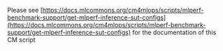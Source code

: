 Please see [https://docs.mlcommons.org/cm4mlops/scripts/mlperf-benchmark-support/get-mlperf-inference-sut-configs](https://docs.mlcommons.org/cm4mlops/scripts/mlperf-benchmark-support/get-mlperf-inference-sut-configs) for the documentation of this CM script
